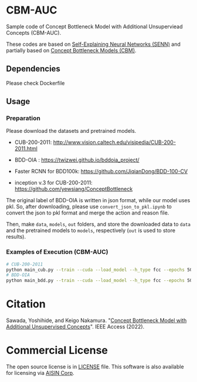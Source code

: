 # CBM-AUC
Sample code of Concept Bottleneck Model with Additional Unsuperviead Concepts (CBM-AUC).

These codes are based on [Self-Explaining Neural Networks (SENN)](https://github.com/dmelis/SENN) and partially based on [Concept Bottleneck Models (CBM)](https://github.com/yewsiang/ConceptBottleneck).

## Dependencies
Please check Dockerfile

## Usage
### Preparation

Please download the datasets and pretrained models. 

- CUB-200-2011: http://www.vision.caltech.edu/visipedia/CUB-200-2011.html

- BDD-OIA : https://twizwei.github.io/bddoia_project/

- Faster RCNN for BDD100k: https://github.com/JiqianDong/BDD-100-CV

- inception v.3 for CUB-200-2011: https://github.com/yewsiang/ConceptBottleneck

The original label of BDD-OIA is written in json format, while our model uses pkl. So, after downloading, please use `convert_json_to_pkl.ipynb` to convert the json to pkl format and merge the action and reason file.

Then, make `data`, `models`, `out` folders, and store the downloaded data to `data` and the pretrained models to `models`, respectively (`out` is used to store results).


### Examples of Execution (CBM-AUC)
```bash
# CUB-200-2011
python main_cub.py --train --cuda --load_model --h_type fcc --epochs 50 --batch_size 64 --nconcepts 128 --nconcepts_labeled 112 --h_sparsity 7 --opt sgd --lr 0.001 --weight_decay 0.00004 --h_labeled_param 1.0 --theta_reg_lambda 0.001 --info_hypara 0.5
# BDD-OIA
python main_bdd.py --train --cuda --load_model --h_type fcc --epochs 50 --batch_size 16 --nconcepts 30 --nconcepts_labeled 21 --h_sparsity 7 --opt adam --lr 0.001 --weight_decay 0.00004 --h_labeled_param 1.0 --theta_reg_lambda 0.001 --info_hypara 0.5 --obj bce
```

# Citation
Sawada, Yoshihide, and Keigo Nakamura. "[Concept Bottleneck Model with Additional Unsupervised Concepts](https://ieeexplore.ieee.org/abstract/document/9758745)". IEEE Access (2022).

# Commercial License
The open source license is in [LICENSE](./LICENSE) file. This software is also available for licensing via [AISIN Corp](https://www.aisin.com/).
